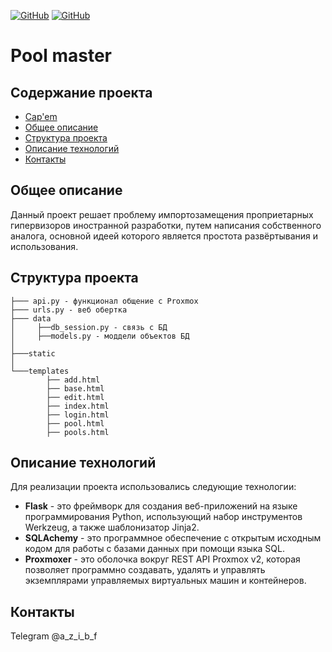 [![GitHub](https://img.shields.io/badge/license-MIT-blue)](/LICENSE) 
[![GitHub](https://img.shields.io/badge/requirements-up--to--date-green)](/requirements.txt)
# Pool master
## Содержание проекта

* [Cap'em](#Cap'em)
* [Общее описание](#Общее-описание)
* [Структура проекта](#Структура-проекта)
* [Описание технологий](#Описание-технологий)
* [Контакты](#Контакты)

## Общее описание
Данный проект решает проблему импортозамещения проприетарных гипервизоров иностранной разработки, путем написания собственного аналога, основной идеей которого является простота развёртывания и использования.


## Структура проекта
```
├─── api.py - функционал общение с Proxmox
├─── urls.py - веб обертка
├─── data 
│     ├──db_session.py - связь с БД
│     ├──models.py - моддели объектов БД
│
├───static
│
└───templates
        ├── add.html
        ├── base.html
        ├── edit.html
        ├── index.html
        ├── login.html
        ├── pool.html
        ├── pools.html
```
## Описание технологий

Для реализации проекта использовались следующие технологии:
* **Flask** - это фреймворк для создания веб-приложений на языке программирования Python, использующий набор инструментов Werkzeug, а также шаблонизатор Jinja2.
* **SQLAchemy** -  это программное обеспечение с открытым исходным кодом для работы с базами данных при помощи языка SQL.
* **Proxmoxer** - это оболочка вокруг REST API Proxmox v2, которая позволяет программно создавать, удалять и управлять экземплярами управляемых виртуальных машин и контейнеров.
    
## Контакты
Telegram @a_z_i_b_f
